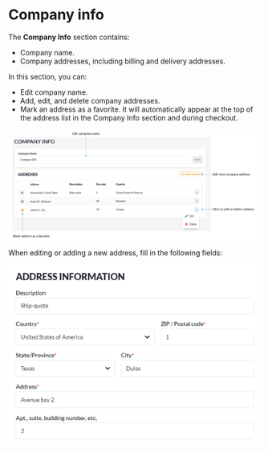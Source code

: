 # Company info

The **Company Info** section contains:

* Company name.
* Company addresses, including billing and delivery addresses.

In this section, you can:

* Edit company name.
* Add, edit, and delete company addresses.
* Mark an address as a favorite. It will automatically appear at the top of the address list in the Company Info section and during checkout.

![Addresses](../media/company-info.png)

When editing or adding a new address, fill in the following fields:

![new-address](../media/company-address.png)

